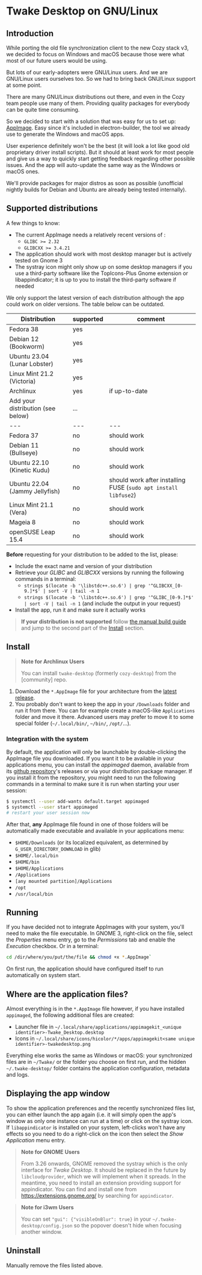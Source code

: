 # Twake Desktop on GNU/Linux

## Introduction

While porting the old file synchronization client to the new Cozy stack v3, we
decided to focus on Windows and macOS because those were what most of our future
users would be using.

But lots of our early-adopters were GNU/Linux users. And we are GNU/Linux users
ourselves too. So we had to bring back GNU/Linux support at some point.

There are many GNU/Linux distributions out there, and even in the Cozy team
people use many of them. Providing quality packages for everybody can be quite
time consuming.

So we decided to start with a solution that was easy for us to set up:
[AppImage][AppImage]. Easy since it's included in electron-builder,
the tool we already use to generate the Windows and macOS apps.

User experience definitely won't be the best (it will look a lot like good old
proprietary driver install scripts). But it should at least work for most people
and give us a way to quickly start getting feedback regarding other possible
issues. And the app will auto-update the same way as the Windows or macOS ones.

We'll provide packages for major distros as soon as possible (unofficial
nightly builds for Debian and Ubuntu are already being tested internally).

## Supported distributions

A few things to know:
- The current AppImage needs a relatively recent versions of :
  - `GLIBC >= 2.32`
  - `GLIBCXX >= 3.4.21`
- The application should work with most desktop manager but is actively tested on Gnome 3
- The systray icon might only show up on some desktop managers if you use a third-party software like the TopIcons-Plus Gnome extension or libappindicator; it is up to you to install the third-party software if needed

We only support the latest version of each distribution although the app could work on older versions. The table below can be outdated.

| Distribution                              | supported | comment                                                       |
| ---                                       | ---       | ---                                                           |
| Fedora 38                                 | yes       |                                                               |
| Debian 12 (Bookworm)                      | yes       |                                                               |
| Ubuntu 23.04 (Lunar Lobster)              | yes       |                                                               |
| Linux Mint 21.2 (Victoria)                | yes       |                                                               |
| Archlinux                                 | yes       | if up-to-date                                                 |
| Add your distribution (see below)         | ...       |                                                               |
| ---                                       | ---       | ---                                                           |
| Fedora 37                                 | no        | should work                                                   |
| Debian 11 (Bullseye)                      | no        | should work                                                   |
| Ubuntu 22.10 (Kinetic Kudu)               | no        | should work                                                   |
| Ubuntu 22.04 (Jammy Jellyfish)            | no        | should work after installing FUSE (`sudo apt install libfuse2`) |
| Linux Mint 21.1 (Vera)                    | no        | should work                                                   |
| Mageia 8                                  | no        | should work                                                   |
| openSUSE Leap 15.4                        | no        | should work                                                   |

**Before** requesting for your distribution to be added to the list, please:

- Include the exact name and version of your distribution
- Retrieve your *GLIBC* and *GLIBCXX*  versions by running the following commands in a
  terminal:
  - `strings $(locate -b '\libstdc++.so.6') | grep '^GLIBCXX_[0-9.]*$' | sort -V | tail -n 1`
  - `strings $(locate -b '\libstdc++.so.6') | grep '^GLIBC_[0-9.]*$' | sort -V | tail -n 1`
  (and include the output in your request)
- Install the app, run it and make sure it actually works

> **If your distribution is not supported**
> follow [the manual build guide][Build] and jump to the second part of the
> [Install](#Install) section.

## Install

> **Note for Archlinux Users**
>
> You can install `twake-desktop` (formerly `cozy-desktop`) from the [community] repo.

1. Download the `*.AppImage` file for your architecture from the
   [latest release][Latest].
2. You probably don't want to keep the app in your `/Downloads` folder and run
   it from there. You can for example create a macOS-like `Applications` folder
   and move it there. Advanced users may prefer to move it to some special
   folder (`~/.local/bin/`, `~/bin/`, `/opt/`...).

### Integration with the system

By default, the application will only be launchable by double-clicking the
AppImage file you downloaded. If you want it to be available in your
applications menu, you can install the *appimaged* daemon, available from its
[github repository][appimaged]'s releases or via
your distribution package manager.
If you install it from the repository, you might need to run the following
commands in a terminal to make sure it is run when starting your user session:
```bash
$ systemctl --user add-wants default.target appimaged
$ systemctl --user start appimaged
# restart your user session now
```

After that, **any** AppImage file found in one of those folders will be
automatically made executable and available in your applications menu:
- `$HOME/Downloads` (or its localized equivalent, as determined by
  `G_USER_DIRECTORY_DOWNLOAD` in glib)
- `$HOME/.local/bin`
- `$HOME/bin`
- `$HOME/Applications`
- `/Applications`
- `[any mounted partition]/Applications`
- `/opt`
- `/usr/local/bin`

## Running

If you have decided not to integrate AppImages with your system, you'll need to
make the file executable. In GNOME 3, right-click on the file, select the
*Properties* menu entry, go to the *Permissions* tab and enable the *Execution*
checkbox. Or in a terminal:
```bash
cd /dir/where/you/put/the/file && chmod +x *.AppImage`
```

On first run, the application should have configured itself to run automatically
on system start.

## Where are the application files?

Almost everything is in the `*.AppImage` file however, if you have installed
`appimaged`, the following additional files are created:

- Launcher file in `~/.local/share/applications/appimagekit_<unique identifier>-Twake_Desktop.desktop`
- Icons in `~/.local/share/icons/hicolor/*/apps/appimagekit<same unique identifier>-twakedesktop.png`

Everything else works the same as Windows or macOS: your synchronized files are
in `~/Twake/` or the folder you choose on first run, and the hidden
`~/.twake-desktop/` folder contains the application configuration, metadata and
logs.

## Displaying the app window

To show the application preferences and the recently synchronized files list, you
can either launch the app again (i.e. it will simply open the app's window as
only one instance can run at a time) or click on the systray icon.
If `libappindicator` is installed on your system, left-clicks won't have any
effects so you need to do a right-click on the icon then select the
*Show Application* menu entry.

> **Note for GNOME Users**
>
> From 3.26 onwards, GNOME removed the systray which is the only interface for
> *Twake Desktop*. It should be replaced in the future by `libcloudprovider`, which
> we will implement when it spreads. In the meantime, you need to install an
> extension providing support for appindicator. You can find and install one
> from https://extensions.gnome.org/ by searching for `appindicator`.

> **Note for i3wm Users**
>
> You can set `"gui": {"visibleOnBlur": true}` in your
> `~/.twake-desktop/config.json` so the popover doesn't hide when focusing
> another window.

## Uninstall

Manually remove the files listed above.

[AppImage]: https://appimage.org/
[appimaged]: https://github.com/AppImage/appimaged
[Build]: ./build.md
[Edit]: https://github.com/cozy-labs/cozy-desktop/edit/master/doc/usage/linux.md
[Latest]: https://github.com/cozy-labs/cozy-desktop/releases/latest
[TopIcons]: https://extensions.gnome.org/extension/495/topicons/
[TopIconsPlus]: https://extensions.gnome.org/extension/1031/topicons/

